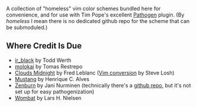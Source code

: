 A collection of "homeless" vim color schemes bundled here for convenience, and
for use with Tim Pope's excellent [Pathogen][1] plugin. (By _homeless_ I mean
there is no dedicated github repo for the scheme that can be submoduled.)

## Where Credit Is Due

  * [ir\_black][2] by Todd Werth
  * [molokai][3] by Tomas Restrepo
  * [Clouds Midnight][4] by Fred Leblanc ([Vim conversion][5] by Steve Losh)
  * [Mustang][6] by Henrique C. Alves
  * [Zenburn][7] by Jani Nurminen (technically there's a [github repo][8], but 
    it's not set up for easy pathogenization)
  * [Wombat][9] by Lars H. Nielsen

[1]: https://github.com/tpope/vim-pathogen
[2]: http://blog.toddwerth.com/entries/show/8
[3]: http://www.vim.org/scripts/script.php?script_id=2340
[4]: http://fredhq.com/projects/clouds/
[5]: http://forrst.com/posts/Clouds_Midnight_for_Vim-yZn
[6]: http://hcalves.deviantart.com/art/Mustang-Vim-Colorscheme-98974484
[7]: http://slinky.imukuppi.org/zenburnpage/
[8]: https://github.com/jnurmine/Zenburn
[9]: http://dengmao.wordpress.com/2007/01/22/vim-color-scheme-wombat/
